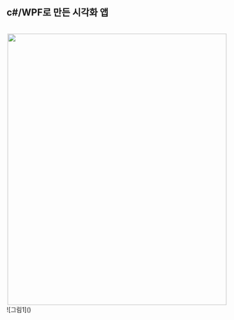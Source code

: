 <h2>c#/WPF로 만든 시각화 앱</h2>
<br/>
<div align=center> 
  <img src="https://user-images.githubusercontent.com/39451858/206253638-5bca0777-6f08-4636-aeb6-0ad5d65c200b.png"  width="500" height="620"/>
</div>
![그림1]()
